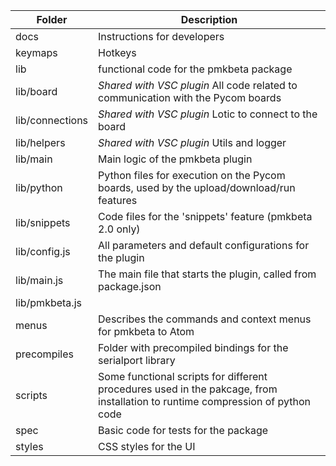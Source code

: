 
| Folder          | Description
|------------------|-------------------------------------------------
| docs    | Instructions for developers
| keymaps    | Hotkeys
| lib    | functional code for the pmkbeta package
| lib/board    | *Shared with VSC plugin* All code related to communication with the Pycom boards
| lib/connections    | *Shared with VSC plugin* Lotic to connect to the board
| lib/helpers    | *Shared with VSC plugin* Utils and logger
| lib/main    | Main logic of the pmkbeta plugin
| lib/python    | Python files for execution on the Pycom boards, used by the upload/download/run features
| lib/snippets    | Code files for the 'snippets' feature (pmkbeta 2.0 only)
| lib/config.js    | All parameters and default configurations for the plugin
| lib/main.js    | The main file that starts the plugin, called from package.json
| lib/pmkbeta.js    |
| menus    | Describes the commands and context menus for pmkbeta to Atom
| precompiles    | Folder with precompiled bindings for the serialport library
| scripts    | Some functional scripts for different procedures used in the pakcage, from installation to runtime compression of python code
| spec    | Basic code for tests for the package
| styles    | CSS styles for the UI
